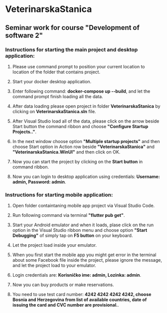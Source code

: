 # VeterinarskaStanica
## Seminar work for course "Development of software 2"

### Instructions for starting the main project and desktop application:

1. Please use command prompt to position your current location to location of the folder that contains project.

2. Start your docker desktop application.

3. Enter following command: **docker-compose up --build**, and let the command prompt finish loading all the data.

4. After data loading please open project in folder **VeterinarskaStanica** by clicking on **VeterinarskaStanica.sln** file.

5. After Visual Studio load all of the data, please click on the arrow beside Start button the command ribbon and choose **"Configure Startup Projects.."**.

6. In the next window choose option **"Multiple startup projects"** and then choose Start option in Action row beside **"VeterinarskaStanica"** and **"VeterinarskaStanica.WinUI"** and then click on OK.

7. Now you can start the project by clicking on the **Start button** in command ribbon.

8. Now you can login to desktop application using credentials: **Username: admin, Password: admin**.


### Instructions for starting mobile application:

1. Open folder containtaning mobile app project via Visual Studio Code.

2. Run following command via terminal **"flutter pub get"**.

3. Start your Android emulator and when it loads, plase click on the run option in the Visual Studio ribbon menu and choose option **"Start Debugging"** of simply tap on **F5 button** on your keyboard.

4. Let the project load inside your emulator.

5. When you first start the mobile app you might get error in the terminal about some Facebook file inside the project, please ignore the message, and let the project load to your emulator.

6. Login credentials are: **Korisničko ime: admin, Lozinka: admin**.

7. Now you can buy products or make reservations.

8. You need to use test card number: **4242 4242 4242 4242, choose Bosnia and Herzegovina from list of available countries, date of issuing the card and CVC number are provisional.**.